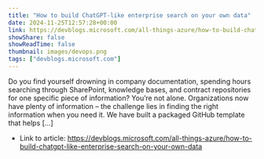 ```yaml
---
title: "How to build ChatGPT-like enterprise search on your own data"
date: 2024-11-25T12:57:28+00:00
link: https://devblogs.microsoft.com/all-things-azure/how-to-build-chatgpt-like-enterprise-search-on-your-own-data
showShare: false
showReadTime: false
thumbnail: images/devops.png
tags: ["devblogs.microsoft.com"]
---
```

Do you find yourself drowning in company documentation, spending hours searching through SharePoint, knowledge bases, and contract repositories for one specific piece of information? You’re not alone. Organizations now have plenty of information – the challenge lies in finding the right information when you need it. We have built a packaged GitHub template that helps […]

- Link to article: https://devblogs.microsoft.com/all-things-azure/how-to-build-chatgpt-like-enterprise-search-on-your-own-data